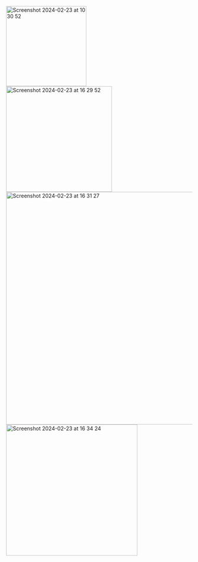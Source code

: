 <img width="217" alt="Screenshot 2024-02-23 at 10 30 52" src="https://github.com/xkong-study/reggie_delivery_note/assets/100473178/1ace02cd-a0aa-463b-a261-53f6d0d292b5">

<img width="286" alt="Screenshot 2024-02-23 at 16 29 52" src="https://github.com/xkong-study/reggie_delivery_note/assets/100473178/40e5cb1c-e9d8-427f-941b-48941ba7d3c2">

<img width="630" alt="Screenshot 2024-02-23 at 16 31 27" src="https://github.com/xkong-study/reggie_delivery_note/assets/100473178/59e972c3-51e2-485f-abf3-72b00a3166bf">

<img width="355" alt="Screenshot 2024-02-23 at 16 34 24" src="https://github.com/xkong-study/reggie_delivery_note/assets/100473178/a72eee24-04b7-4e89-9659-e3c2a9ceda1b">

